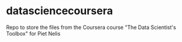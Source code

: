 datasciencecoursera
===================

Repo to store the files from the Coursera course "The Data Scientist's Toolbox" for Piet Nelis
